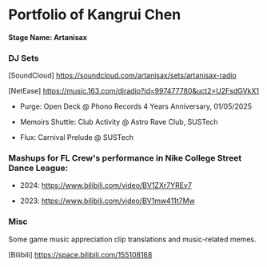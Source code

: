 # Portfolio of Kangrui Chen

#### Stage Name: Artanisax


### DJ Sets

[SoundCloud] https://soundcloud.com/artanisax/sets/artanisax-radio

[NetEase] https://music.163.com/djradio?id=997477780&uct2=U2FsdGVkX1

- Purge: Open Deck @ Phono Records 4 Years Anniversary, 01/05/2025

- Memoirs Shuttle: Club Activity @ Astro Rave Club, SUSTech

- Flux: Carnival Prelude @ SUSTech


### Mashups for **FL Crew**'s performance in **Nike College Street Dance League**:

- 2024: https://www.bilibili.com/video/BV1ZXr7YREv7

- 2023: https://www.bilibili.com/video/BV1mw411t7Mw


### Misc

Some game music appreciation clip translations and music-related memes.

[Bilibili] https://space.bilibili.com/155108168

